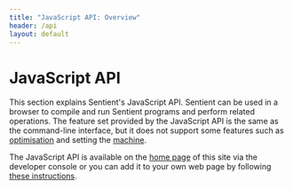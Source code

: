 ```yaml
---
title: "JavaScript API: Overview"
header: /api
layout: default
---
```

# JavaScript API

This section explains Sentient's JavaScript API. Sentient can be used in a
browser to compile and run Sentient programs and perform related operations.
The feature set provided by the JavaScript API is the same as the command-line
interface, but it does not support some features such as
[optimisation](../cli/optimise) and setting the [machine](../cli/machine).

The JavaScript API is available on the [home page](../) of this site via the developer
console or you can add it to your own web page by following
[these instructions](../tutorial/browser).
